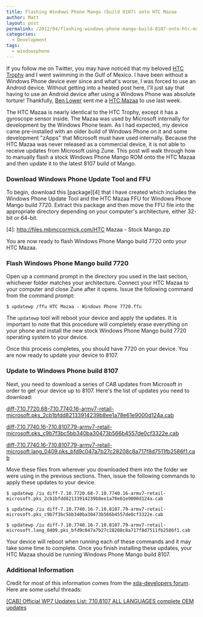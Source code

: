 ```yaml
---
title: Flashing Windows Phone Mango (build 8107) onto HTC Mazaa
author: Matt
layout: post
permalink: /2012/04/flashing-windows-phone-mango-build-8107-onto-htc-mazaa/
categories:
  - Development
tags:
  - windowsphone
---
```


If you follow me on Twitter, you may have noticed that my beloved [HTC Trophy][1] and I went swimming in the Gulf of Mexico. I have been without a Windows Phone device ever since and what's worse, I was forced to use an Android device. Without getting into a heated post here, I'll just say that having to use an Android device after using a Windows Phone was absolute torture! Thankfully, [Ben Lower][2] sent me a [HTC Mazaa][3] to use last week.

 [1]: http://www.htc.com/us/products/trophy-verizon/
 [2]: http://twitter.com/benlower
 [3]: http://www.xda-developers.com/windows-mobile/xda-developers-exclusive-first-leaked-pics-of-htc-mazaa/

The HTC Mazaa is nearly identical to the HTC Trophy, except it has a gyroscope sensor inside. The Mazaa was used by Microsoft internally for development by the Windows Phone team. As I had expected, my device came pre-installed with an older build of Windows Phone on it and some development "zApps" that Microsoft must have used internally. Because the HTC Mazaa was never released as a commercial device, it is not able to receive updates from Microsoft using Zune. This post will walk through how to manually flash a stock Windows Phone Mango ROM onto the HTC Mazaa and then update it to the latest 8107 build of Mango.

### Download Windows Phone Update Tool and FFU

To begin, download this [package][4] that I have created which includes the Windows Phone Update Tool and the HTC Mazaa FFU for Windows Phone Mango build 7720. Extract this package and then move the FFU file into the appropriate directory depending on your computer's architecture, either 32-bit or 64-bit.

 [4]: http://files.mbmccormick.com/HTC Mazaa - Stock Mango.zip

You are now ready to flash Windows Phone Mango build 7720 onto your HTC Mazaa.

### Flash Windows Phone Mango build 7720

Open up a command prompt in the directory you used in the last section, whichever folder matches your architecture. Connect your HTC Mazaa to your computer and close Zune after it opens. Issue the following command from the command prompt:

`$ updatewp /ffu HTC Mazaa - Windows Phone 7720.ffu`

The `updatewp` tool will reboot your device and apply the updates. It is important to note that this procedure will completely erase everything on your phone and install the new stock Windows Phone Mango build 7720 operating system to your device.

Once this process completes, you should have 7720 on your device. You are now ready to update your device to 8107.

### Update to Windows Phone build 8107

Next, you need to download a series of CAB updates from Microsoft in order to get your device up to 8107. Here's the list of updates you need to download:

[diff-7.10.7720.68-7.10.7740.16-armv7-retail-microsoft.pks_2cb1bfdd82133914239b8ee1a78e61e9000d124a.cab][5]

 [5]: http://download.windowsupdate.com/msdownload/update/software/dflt/2011/10/diff-7.10.7720.68-7.10.7740.16-armv7-retail-microsoft.pks_2cb1bfdd82133914239b8ee1a78e61e9000d124a.cab

[diff-7.10.7740.16-7.10.8107.79-armv7-retail-microsoft.pks_c9b7f3bc5bb340ba30473b566b4557de0cf3322e.cab][6]

 [6]: http://download.windowsupdate.com/msdownload/update/software/dflt/2011/12/diff-7.10.7740.16-7.10.8107.79-armv7-retail-microsoft.pks_c9b7f3bc5bb340ba30473b566b4557de0cf3322e.cab

[diff-7.10.7740.16-7.10.8107.79-armv7-retail-microsoft.lang\_0409.pks\_bfd9c047a7b27c28208c8a717f8d7511fb2586f1.cab][7]

 [7]: http://download.windowsupdate.com/msdownload/update/software/dflt/2011/12/diff-7.10.7740.16-7.10.8107.79-armv7-retail-microsoft.lang_0409.pks_bfd9c047a7b27c28208c8a717f8d7511fb2586f1.cab

Move these files from wherever you downloaded them into the folder we were using in the previous sections. Then, issue the following commands to apply these updates to your device.

`$ updatewp /iu diff-7.10.7720.68-7.10.7740.16-armv7-retail-microsoft.pks_2cb1bfdd82133914239b8ee1a78e61e9000d124a.cab`

`$ updatewp /iu diff-7.10.7740.16-7.10.8107.79-armv7-retail-microsoft.pks_c9b7f3bc5bb340ba30473b566b4557de0cf3322e.cab`

`$ updatewp /iu diff-7.10.7740.16-7.10.8107.79-armv7-retail-microsoft.lang_0409.pks_bfd9c047a7b27c28208c8a717f8d7511fb2586f1.cab`

Your device will reboot when running each of these commands and it may take some time to complete. Once you finish installing these updates, your HTC Mazaa should be running Windows Phone Mango build 8107.

### Additional Information

Credit for most of this information comes from the [xda-developers forum][8]. Here are some useful threads:

 [8]: http://forum.xda-developers.com

[[CAB] Official WP7 Updates List: 7.10.8107 ALL LANGUAGES complete OEM updates][9]

 [9]: http://forum.xda-developers.com/showthread.php?t=1306415

